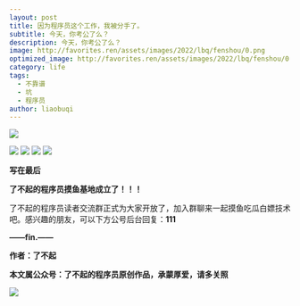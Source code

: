 ```yaml
---
layout: post
title: 因为程序员这个工作，我被分手了。
subtitle: 今天，你考公了么？
description: 今天，你考公了么？
image: http://favorites.ren/assets/images/2022/lbq/fenshou/0.png
optimized_image: http://favorites.ren/assets/images/2022/lbq/fenshou/0.png
category: life
tags:
  - 不靠谱
  - 坑
  - 程序员
author: liaobuqi
---
```



![](http://favorites.ren/assets/images/2021/cartoon/bianbie/640.jpeg)

![](http://favorites.ren/assets/images/2022/lbq/fenshou/1.jpg)
![](http://favorites.ren/assets/images/2022/lbq/fenshou/2.jpg)
![](http://favorites.ren/assets/images/2022/lbq/fenshou/3.jpg)
![](http://favorites.ren/assets/images/2022/lbq/fenshou/4.jpg)


**写在最后**

**了不起的程序员摸鱼基地成立了！！！**

了不起的程序员读者交流群正式为大家开放了，加入群聊来一起摸鱼吃瓜白嫖技术吧。感兴趣的朋友，可以下方公号后台回复：**111**

**——fin.——**

**作者：了不起**

**本文属公众号：了不起的程序员原创作品，承蒙厚爱，请多关照**

![](http://favorites.ren/assets/images/2021/lbq/tuodan/640.gif)